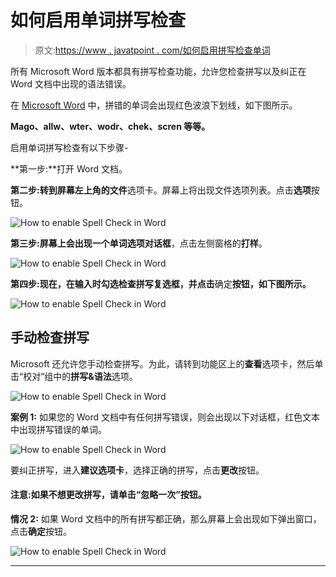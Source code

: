 # 如何启用单词拼写检查

> 原文:[https://www . javatpoint . com/如何启用拼写检查单词](https://www.javatpoint.com/how-to-enable-spell-check-in-word)

所有 Microsoft Word 版本都具有拼写检查功能，允许您检查拼写以及纠正在 Word 文档中出现的语法错误。

在 [Microsoft Word](https://www.javatpoint.com/ms-word-tutorial) 中，拼错的单词会出现红色波浪下划线，如下图所示。

**Mago、allw、wter、wodr、chek、scren 等等。**

启用单词拼写检查有以下步骤-

**第一步:**打开 Word 文档。

**第二步:**转到屏幕左上角的**文件**选项卡。屏幕上将出现文件选项列表。点击**选项**按钮。

![How to enable Spell Check in Word](../Images/9b300284a3126f1cabceede652c91219.png)

**第三步:**屏幕上会出现一个单词**选项对话框**，点击左侧窗格的**打样**。

![How to enable Spell Check in Word](../Images/73845c3792cd475eed2a950caa609a2c.png)

**第四步:**现在，在输入时勾选**检查拼写复选框，并点击**确定**按钮，如下图所示。**

![How to enable Spell Check in Word](../Images/55961c7d0fe076dd7f6373ff6fe5217d.png)

## 手动检查拼写

Microsoft 还允许您手动检查拼写。为此，请转到功能区上的**查看**选项卡，然后单击“校对”组中的**拼写&语法**选项。

![How to enable Spell Check in Word](../Images/e67de4b7995d8fd869c32397adecdefa.png)

**案例 1:** 如果您的 Word 文档中有任何拼写错误，则会出现以下对话框，红色文本中出现拼写错误的单词。

![How to enable Spell Check in Word](../Images/e731bcc856bd1ed3be3eb1094dd07722.png)

要纠正拼写，进入**建议选项卡**，选择正确的拼写，点击**更改**按钮。

#### 注意:如果不想更改拼写，请单击“忽略一次”按钮。

**情况 2:** 如果 Word 文档中的所有拼写都正确，那么屏幕上会出现如下弹出窗口，点击**确定**按钮。

![How to enable Spell Check in Word](../Images/c9e7e4512e97b35787fd0e058fe11b5d.png)

* * *
